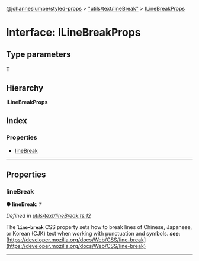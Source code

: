 [@johanneslumpe/styled-props](../README.md) > ["utils/text/lineBreak"](../modules/_utils_text_linebreak_.md) > [ILineBreakProps](../interfaces/_utils_text_linebreak_.ilinebreakprops.md)

# Interface: ILineBreakProps

## Type parameters
#### T 
## Hierarchy

**ILineBreakProps**

## Index

### Properties

* [lineBreak](_utils_text_linebreak_.ilinebreakprops.md#linebreak)

---

## Properties

<a id="linebreak"></a>

###  lineBreak

**● lineBreak**: *`T`*

*Defined in [utils/text/lineBreak.ts:12](https://github.com/johanneslumpe/styled-props/blob/3abf398/src/utils/text/lineBreak.ts#L12)*

The **`line-break`** CSS property sets how to break lines of Chinese, Japanese, or Korean (CJK) text when working with punctuation and symbols.
*__see__*: [https://developer.mozilla.org/docs/Web/CSS/line-break](https://developer.mozilla.org/docs/Web/CSS/line-break)

___

